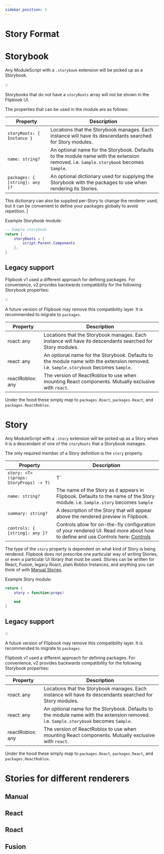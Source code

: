 ```yaml
---
sidebar_position: 3
---
```


# Story Format

# Storybook

Any ModuleScript with a `.storybook` extension will be picked up as a Storybook.

<aside>
💡

Storybooks that do not have a `storyRoots` array will not be shown in the Flipbook UI.

</aside>

The properties that can be used in the module are as follows:

| **Property**                   | **Description**                                                                                                                       |
| ------------------------------ | ------------------------------------------------------------------------------------------------------------------------------------- |
| `storyRoots: { Instance }`     | Locations that the Storybook manages. Each instance will have its descendants searched for Story modules.                             |
| `name: string?`                | An optional name for the Storybook. Defaults to the module name with the extension removed. i.e. `Sample.storybook` becomes `Sample`. |
| `packages: { [string]: any }?` | An optional dictionary used for supplying the Storybook with the packages to use when rendering its Stories.                          |

This dictionary can also be supplied per-Story to change the renderer used, but it can be convenient to define your packages globally to avoid repetition. |

Example Storybook module:

```lua
-- Sample.storybook
return {
	storyRoots = {
		script.Parent.Components
	},
}
```

## Legacy support

Flipbook v1 used a different approach for defining packages. For convenience, v2 provides backwards compatibility for the following Storybook properties:

<aside>
💡

A future version of Flipbook may remove this compatibility layer. It is recommended to migrate to `packages`.

</aside>

| **Property**     | **Description**                                                                                                                       |
| ---------------- | ------------------------------------------------------------------------------------------------------------------------------------- |
| roact: any       | Locations that the Storybook manages. Each instance will have its descendants searched for Story modules.                             |
| react: any       | An optional name for the Storybook. Defaults to the module name with the extension removed. i.e. `Sample.storybook` becomes `Sample`. |
| reactRoblox: any | The version of ReactRoblox to use when mounting React components. Mutually exclusive with `react`.                                    |

Under the hood these simply map to `packages.Roact`, `packages.React`, and `packages.ReactRoblox`.

# Story

Any ModuleScript with a `.story` extension will be picked up as a Story when it is a descendant of one of the `storyRoots` that a Storybook manages.

The only required member of a Story definition is the `story` property.

| **Property**                           | Description                                                                                                                                                                                              |
| -------------------------------------- | -------------------------------------------------------------------------------------------------------------------------------------------------------------------------------------------------------- |
| `story: <T>((props: StoryProps) -> T)` | T`                                                                                                                                                                                                       |  |
| `name: string?`                        | The name of the Story as it appears in Flipbook. Defaults to the name of the Story module. i.e. `Sample.story` becomes `Sample`                                                                          |
| `summary: string?`                     | A description of the Story that will appear above the rendered preview in Flipbook.                                                                                                                      |
| `controls: { [string]: any }?`         | Controls allow for on-the-fly configuration of your rendered UI. Read more about how to define and use Controls here: [Controls](https://www.notion.so/Controls-12f95b7912f8804388e1d746a6617716?pvs=21) |

The type of the `story` property is dependent on what kind of Story is being rendered. Flipbook does not prescribe one particular way of writing Stories, or even a particular UI library that must be used.
Stories can be written for React, Fusion, legacy Roact, plain Roblox Instances, and anything you can think of with [Manual Stories](https://www.notion.so/Story-format-12f95b7912f880068da6d74c472bf186?pvs=21).

Example Story module:

```lua
return {
	story = function(props)

	end
}
```

## Legacy support

<aside>
💡

A future version of Flipbook may remove this compatibility layer. It is recommended to migrate to `packages`.

</aside>

Flipbook v1 used a different approach for defining packages. For convenience, v2 provides backwards compatibility for the following Storybook properties:

| **Property**     | **Description**                                                                                                                       |
| ---------------- | ------------------------------------------------------------------------------------------------------------------------------------- |
| roact: any       | Locations that the Storybook manages. Each instance will have its descendants searched for Story modules.                             |
| react: any       | An optional name for the Storybook. Defaults to the module name with the extension removed. i.e. `Sample.storybook` becomes `Sample`. |
| reactRoblox: any | The version of ReactRoblox to use when mounting React components. Mutually exclusive with `react`.                                    |

Under the hood these simply map to `packages.Roact`, `packages.React`, and `packages.ReactRoblox`.

# Stories for different renderers

## Manual

## React

## Roact

## Fusion

